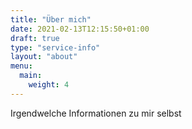 ```yaml
---
title: "Über mich"
date: 2021-02-13T12:15:50+01:00
draft: true
type: "service-info"
layout: "about"
menu:
  main:
    weight: 4
---
```


Irgendwelche Informationen zu mir selbst
